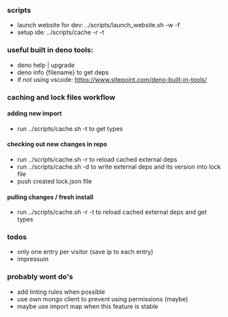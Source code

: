 ### scripts
- launch website for dev: ../scripts/launch_website.sh -w -f
- setup ide: ../scripts/cache -r -t

### useful built in deno tools:
- deno help | upgrade
- deno info {filename} to get deps
- if not using vscode: https://www.sitepoint.com/deno-built-in-tools/

### caching and lock files workflow
#### adding new import
- run ../scripts/cache.sh -t to get types
#### checking out new changes in repo
- run ../scripts/cache.sh -r to reload cached external deps
- run ../scripts/cache.sh -d to write external deps and its version into lock file
- push created lock.json file
#### pulling changes / fresh install
- run ../scripts/cache.sh -r -t to reload cached external deps and get types

### todos
- only one entry per visitor (save ip to each entry)
- impressum

### probably wont do's
- add linting rules when possible
- use own mongo client to prevent using permissions (maybe)
- maybe use import map when this feature is stable